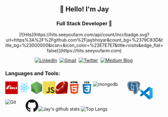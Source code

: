 <p>
  <h2 align="center"><b>👋 Hello! I'm Jay </b></h2>
  <h3 align="center"><b>Full Stack Developer 🚀</b></h3>
</p>
<p align="center">
  [![Hits](https://hits.seeyoufarm.com/api/count/incr/badge.svg?url=https%3A%2F%2Fgithub.com%2Fjaybhoyar&count_bg=%2379C83D&title_bg=%23000000&icon=&icon_color=%23E7E7E7&title=visits&edge_flat=false)](https://hits.seeyoufarm.com)
</p>

<p align="center">
  <a href="https://www.linkedin.com/in/jaybhoyar"><img src="https://img.shields.io/badge/linkedin-%230077B5.svg?&style=for-the-badge&logo=linkedin&logoColor=white" alt="LinkedIn" /></a>&nbsp;
<a href="mailto:jaybhoyar1997@gmail.com?subject=Hello%20Jay"><img src="https://img.shields.io/badge/gmail-%23D14836.svg?&style=for-the-badge&logo=gmail&logoColor=white" alt="Gmail"/></a>&nbsp;
<a href="https://www.twitter.com/jaybhoyar"><img src="https://img.shields.io/badge/twitter-%231877F2.svg?&style=for-the-badge&logo=twitter&logoColor=white" alt="Twitter" /></a>&nbsp;
<a href="https://medium.com/@jaybhoyar1997"><img src="https://img.shields.io/badge/medium-%a3a3a3.svg?&style=for-the-badge&logo=medium&logoColor=black" alt="Medium Blog" /></a>&nbsp;
</p>

   
### Languages and Tools: 

<img align="left" alt="Rails" width="40px" src="https://raw.githubusercontent.com/github/explore/80688e429a7d4ef2fca1e82350fe8e3517d3494d/topics/rails/rails.png" />&nbsp;
<img align="left" alt="React" width="40px" src="https://raw.githubusercontent.com/github/explore/80688e429a7d4ef2fca1e82350fe8e3517d3494d/topics/react/react.png" />&nbsp;
<img align="left" alt="Node.js" width="40px" src="https://raw.githubusercontent.com/github/explore/80688e429a7d4ef2fca1e82350fe8e3517d3494d/topics/nodejs/nodejs.png" />&nbsp;
<img align="left" alt="JavaScript" width="40px" src="https://raw.githubusercontent.com/github/explore/80688e429a7d4ef2fca1e82350fe8e3517d3494d/topics/javascript/javascript.png" />&nbsp;
<img align="left" alt="Rails" width="40px" src="https://raw.githubusercontent.com/github/explore/80688e429a7d4ef2fca1e82350fe8e3517d3494d/topics/ruby/ruby.png" />&nbsp;
<img align="left" alt="HTML5" width="40px" src="https://raw.githubusercontent.com/github/explore/80688e429a7d4ef2fca1e82350fe8e3517d3494d/topics/html/html.png" />&nbsp;
<img align="left" alt="CSS3" width="40px" src="https://raw.githubusercontent.com/github/explore/80688e429a7d4ef2fca1e82350fe8e3517d3494d/topics/css/css.png" />&nbsp;
<img align="left" alt="mongodb" width="110px" src="https://www.vectorlogo.zone/logos/mongodb/mongodb-ar21.svg" />&nbsp;
<img align="left" alt="Rails" width="40px" src="https://raw.githubusercontent.com/github/explore/80688e429a7d4ef2fca1e82350fe8e3517d3494d/topics/postgresql/postgresql.png" />&nbsp;
<img align="left" alt="Visual Studio Code" width="40px" src="https://raw.githubusercontent.com/github/explore/80688e429a7d4ef2fca1e82350fe8e3517d3494d/topics/visual-studio-code/visual-studio-code.png" /> &nbsp;
<img align="left" alt="Git" width="65px" src="https://www.vectorlogo.zone/logos/git-scm/git-scm-ar21.svg" />&nbsp;
<img align="left" alt="GitHub" width="40px" src="https://raw.githubusercontent.com/github/explore/78df643247d429f6cc873026c0622819ad797942/topics/github/github.png" />&nbsp;


<br>
  
![Jay's github stats](https://github-readme-stats.vercel.app/api?username=jaybhoyar&show_icons=true&hide_border=true)
![Top Langs](https://github-readme-stats.vercel.app/api/top-langs/?username=jaybhoyar&layout=compact&hide_border=true)

